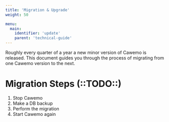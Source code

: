 ```yaml
---
title: 'Migration & Upgrade'
weight: 50

menu:
  main:
    identifier: 'update'
    parent: 'technical-guide'
---
```


Roughly every quarter of a year a new minor version of Cawemo is released. This document guides you through the process of migrating from one Cawemo version to the next.

# Migration Steps (::TODO::)

1.  Stop Cawemo
2.  Make a DB backup
3.  Perform the migration
4.  Start Cawemo again
